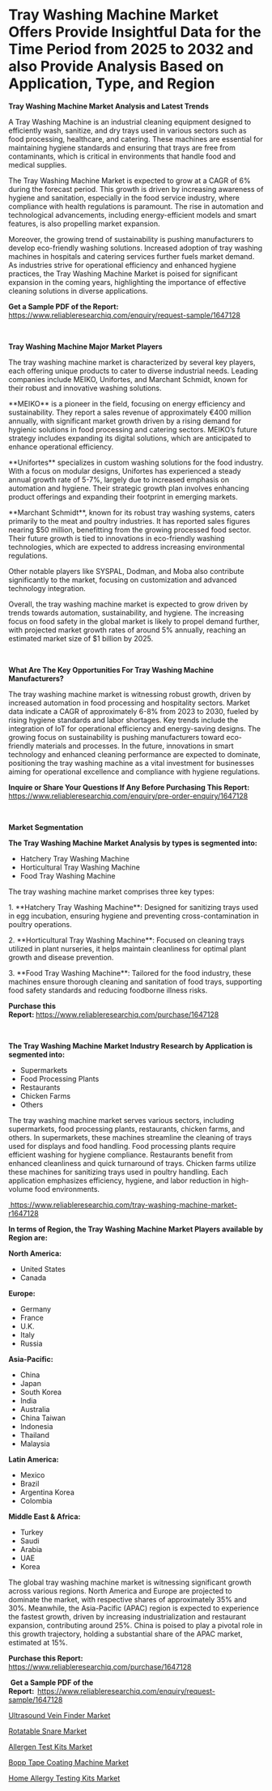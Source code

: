 <p><h1>Tray Washing Machine Market Offers Provide Insightful Data for the Time Period from 2025 to 2032 and also Provide Analysis Based on Application, Type, and Region</h1></p><p><strong>Tray Washing Machine Market Analysis and Latest Trends</strong></p>
<p><p>A Tray Washing Machine is an industrial cleaning equipment designed to efficiently wash, sanitize, and dry trays used in various sectors such as food processing, healthcare, and catering. These machines are essential for maintaining hygiene standards and ensuring that trays are free from contaminants, which is critical in environments that handle food and medical supplies.</p><p>The Tray Washing Machine Market is expected to grow at a CAGR of 6% during the forecast period. This growth is driven by increasing awareness of hygiene and sanitation, especially in the food service industry, where compliance with health regulations is paramount. The rise in automation and technological advancements, including energy-efficient models and smart features, is also propelling market expansion. </p><p>Moreover, the growing trend of sustainability is pushing manufacturers to develop eco-friendly washing solutions. Increased adoption of tray washing machines in hospitals and catering services further fuels market demand. As industries strive for operational efficiency and enhanced hygiene practices, the Tray Washing Machine Market is poised for significant expansion in the coming years, highlighting the importance of effective cleaning solutions in diverse applications.</p></p>
<p><strong>Get a Sample PDF of the Report:&nbsp;</strong> <a href="https://www.reliableresearchiq.com/enquiry/request-sample/1647128?utm_campaign=3370&utm_medium=2&utm_source=Github&utm_content=ia&utm_term=10042025&utm_id=tray-washing-machine">https://www.reliableresearchiq.com/enquiry/request-sample/1647128</a></p>
<p>&nbsp;</p>
<p><strong>Tray Washing Machine Major Market Players</strong></p>
<p><p>The tray washing machine market is characterized by several key players, each offering unique products to cater to diverse industrial needs. Leading companies include MEIKO, Unifortes, and Marchant Schmidt, known for their robust and innovative washing solutions.</p><p>**MEIKO** is a pioneer in the field, focusing on energy efficiency and sustainability. They report a sales revenue of approximately €400 million annually, with significant market growth driven by a rising demand for hygienic solutions in food processing and catering sectors. MEIKO’s future strategy includes expanding its digital solutions, which are anticipated to enhance operational efficiency.</p><p>**Unifortes** specializes in custom washing solutions for the food industry. With a focus on modular designs, Unifortes has experienced a steady annual growth rate of 5-7%, largely due to increased emphasis on automation and hygiene. Their strategic growth plan involves enhancing product offerings and expanding their footprint in emerging markets.</p><p>**Marchant Schmidt**, known for its robust tray washing systems, caters primarily to the meat and poultry industries. It has reported sales figures nearing $50 million, benefitting from the growing processed food sector. Their future growth is tied to innovations in eco-friendly washing technologies, which are expected to address increasing environmental regulations.</p><p>Other notable players like SYSPAL, Dodman, and Moba also contribute significantly to the market, focusing on customization and advanced technology integration.</p><p>Overall, the tray washing machine market is expected to grow driven by trends towards automation, sustainability, and hygiene. The increasing focus on food safety in the global market is likely to propel demand further, with projected market growth rates of around 5% annually, reaching an estimated market size of $1 billion by 2025.</p></p>
<p>&nbsp;</p>
<p><strong>What Are The Key Opportunities For Tray Washing Machine Manufacturers?</strong></p>
<p><p>The tray washing machine market is witnessing robust growth, driven by increased automation in food processing and hospitality sectors. Market data indicate a CAGR of approximately 6-8% from 2023 to 2030, fueled by rising hygiene standards and labor shortages. Key trends include the integration of IoT for operational efficiency and energy-saving designs. The growing focus on sustainability is pushing manufacturers toward eco-friendly materials and processes. In the future, innovations in smart technology and enhanced cleaning performance are expected to dominate, positioning the tray washing machine as a vital investment for businesses aiming for operational excellence and compliance with hygiene regulations.</p></p>
<p><strong>Inquire or Share Your Questions If Any Before Purchasing This Report:</strong> <a href="https://www.reliableresearchiq.com/enquiry/pre-order-enquiry/1647128?utm_campaign=3370&utm_medium=2&utm_source=Github&utm_content=ia&utm_term=10042025&utm_id=tray-washing-machine">https://www.reliableresearchiq.com/enquiry/pre-order-enquiry/1647128</a></p>
<p>&nbsp;</p>
<p><strong>Market Segmentation</strong></p>
<p><strong>The Tray Washing Machine Market Analysis by types is segmented into:</strong></p>
<p><ul><li>Hatchery Tray Washing Machine</li><li>Horticultural Tray Washing Machine</li><li>Food Tray Washing Machine</li></ul></p>
<p><p>The tray washing machine market comprises three key types: </p><p>1. **Hatchery Tray Washing Machine**: Designed for sanitizing trays used in egg incubation, ensuring hygiene and preventing cross-contamination in poultry operations.</p><p>2. **Horticultural Tray Washing Machine**: Focused on cleaning trays utilized in plant nurseries, it helps maintain cleanliness for optimal plant growth and disease prevention.</p><p>3. **Food Tray Washing Machine**: Tailored for the food industry, these machines ensure thorough cleaning and sanitation of food trays, supporting food safety standards and reducing foodborne illness risks.</p></p>
<p><strong>Purchase this Report:&nbsp;</strong><a href="https://www.reliableresearchiq.com/purchase/1647128?utm_campaign=3370&utm_medium=2&utm_source=Github&utm_content=ia&utm_term=10042025&utm_id=tray-washing-machine">https://www.reliableresearchiq.com/purchase/1647128</a></p>
<p>&nbsp;</p>
<p><strong>The Tray Washing Machine Market Industry Research by Application is segmented into:</strong></p>
<p><ul><li>Supermarkets</li><li>Food Processing Plants</li><li>Restaurants</li><li>Chicken Farms</li><li>Others</li></ul></p>
<p><p>The tray washing machine market serves various sectors, including supermarkets, food processing plants, restaurants, chicken farms, and others. In supermarkets, these machines streamline the cleaning of trays used for displays and food handling. Food processing plants require efficient washing for hygiene compliance. Restaurants benefit from enhanced cleanliness and quick turnaround of trays. Chicken farms utilize these machines for sanitizing trays used in poultry handling. Each application emphasizes efficiency, hygiene, and labor reduction in high-volume food environments.</p></p>
<p><a href="https://www.reliableresearchiq.com/tray-washing-machine-market-r1647128?utm_campaign=3370&utm_medium=2&utm_source=Github&utm_content=ia&utm_term=10042025&utm_id=tray-washing-machine">&nbsp;https://www.reliableresearchiq.com/tray-washing-machine-market-r1647128</a></p>
<p><strong>In terms of Region, the Tray Washing Machine Market Players available by Region are:</strong></p>
<p>
    <p> <strong> North America: </strong>
        <ul>
            <li>United States</li>
            <li>Canada</li>
        </ul>
        </p> 
    <p> <strong> Europe: </strong>
        <ul>
            <li>Germany</li>
            <li>France</li>
            <li>U.K.</li>
            <li>Italy</li>
            <li>Russia</li>
        </ul>
        </p> 
    <p> <strong> Asia-Pacific: </strong>
        <ul>
            <li>China</li>
            <li>Japan</li>
            <li>South Korea</li>
            <li>India</li>
            <li>Australia</li>
            <li>China Taiwan</li>
            <li>Indonesia</li>
            <li>Thailand</li>
            <li>Malaysia</li>
        </ul>
        </p> 
    <p> <strong> Latin America: </strong>
        <ul>
            <li>Mexico</li>
            <li>Brazil</li>
            <li>Argentina Korea</li>
            <li>Colombia</li>
        </ul>
        </p> 
    <p> <strong> Middle East & Africa: </strong>
        <ul>
            <li>Turkey</li>
            <li>Saudi</li>
            <li>Arabia</li>
            <li>UAE</li>
            <li>Korea</li>
        </ul>
    </p>
    </p>
<p><p>The global tray washing machine market is witnessing significant growth across various regions. North America and Europe are projected to dominate the market, with respective shares of approximately 35% and 30%. Meanwhile, the Asia-Pacific (APAC) region is expected to experience the fastest growth, driven by increasing industrialization and restaurant expansion, contributing around 25%. China is poised to play a pivotal role in this growth trajectory, holding a substantial share of the APAC market, estimated at 15%.</p></p>
<p><strong>Purchase this Report: </strong><a href="https://www.reliableresearchiq.com/purchase/1647128?utm_campaign=3370&utm_medium=2&utm_source=Github&utm_content=ia&utm_term=10042025&utm_id=tray-washing-machine">https://www.reliableresearchiq.com/purchase/1647128</a></p>
<p>&nbsp;<strong>Get a Sample PDF of the Report:&nbsp;&nbsp;</strong><a href="https://www.reliableresearchiq.com/enquiry/request-sample/1647128?utm_campaign=3370&utm_medium=2&utm_source=Github&utm_content=ia&utm_term=10042025&utm_id=tray-washing-machine">https://www.reliableresearchiq.com/enquiry/request-sample/1647128</a></p>
<p><strong></strong></p>
<p><p><a href="https://www.linkedin.com/pulse/impressive-growth-ultrasound-vein-finder-market-cagr-75-from-pibif?utm_campaign=3370&utm_medium=2&utm_source=Github&utm_content=ia&utm_term=10042025&utm_id=tray-washing-machine">Ultrasound Vein Finder Market</a></p><p><a href="https://www.linkedin.com/pulse/rotatable-snare-market-demand-revenue-growth-98-cagr-8pqaf?utm_campaign=3370&utm_medium=2&utm_source=Github&utm_content=ia&utm_term=10042025&utm_id=tray-washing-machine">Rotatable Snare Market</a></p><p><a href="https://www.linkedin.com/pulse/future-revenue-market-insights-allergen-test-kits-industry-80agf?utm_campaign=3370&utm_medium=2&utm_source=Github&utm_content=ia&utm_term=10042025&utm_id=tray-washing-machine">Allergen Test Kits Market</a></p><p><a href="https://github.com/vestadjogile/Market-Research-Report-List-1/blob/main/bopp-tape-coating-machine-market.md?utm_campaign=3370&utm_medium=2&utm_source=Github&utm_content=ia&utm_term=10042025&utm_id=tray-washing-machine">Bopp Tape Coating Machine Market</a></p><p><a href="https://www.linkedin.com/pulse/home-allergy-testing-kits-market-shifts-strategic-analysis-hvjxf?utm_campaign=3370&utm_medium=2&utm_source=Github&utm_content=ia&utm_term=10042025&utm_id=tray-washing-machine">Home Allergy Testing Kits Market</a></p></p>